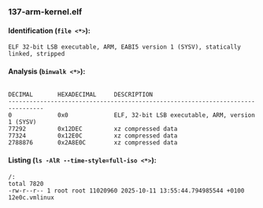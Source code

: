 ### 137-arm-kernel.elf
#### Identification (`file <*>`):
```
ELF 32-bit LSB executable, ARM, EABI5 version 1 (SYSV), statically linked, stripped
```
#### Analysis (`binwalk <*>`):
```

DECIMAL       HEXADECIMAL     DESCRIPTION
--------------------------------------------------------------------------------
0             0x0             ELF, 32-bit LSB executable, ARM, version 1 (SYSV)
77292         0x12DEC         xz compressed data
77324         0x12E0C         xz compressed data
2788876       0x2A8E0C        xz compressed data
```
#### Listing (`ls -AlR --time-style=full-iso <*>`):
```
/:
total 7820
-rw-r--r-- 1 root root 11020960 2025-10-11 13:55:44.794985544 +0100 12e0c.vmlinux
```

